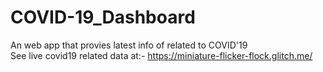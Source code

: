 # COVID-19_Dashboard
An web app that provies latest info of related to COVID'19<br>
See live covid19 related data at:-
https://miniature-flicker-flock.glitch.me/
